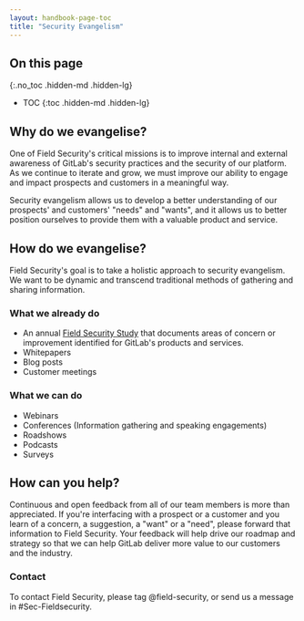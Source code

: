 ```yaml
---
layout: handbook-page-toc
title: "Security Evangelism"
---
```


## On this page
{:.no_toc .hidden-md .hidden-lg}
 
- TOC
{:toc .hidden-md .hidden-lg}


## Why do we evangelise?

One of Field Security's critical missions is to improve internal and external awareness of GitLab's security practices and the security of our platform. As we continue to iterate and grow, we must improve our ability to engage and impact prospects and customers in a meaningful way.

Security evangelism allows us to develop a better understanding of our prospects' and customers' "needs" and "wants", and it allows us to better position ourselves to provide them with a valuable product and service. 

## How do we evangelise?

Field Security's goal is to take a holistic approach to security evangelism. We want to be dynamic and transcend traditional methods of gathering and sharing information.

### What we already do

* An annual [Field Security Study](https://about.gitlab.com/handbook/engineering/security/security-assurance/field-security/field-security-study.html) that documents areas of concern or improvement identified for GitLab's products and services.
* Whitepapers
* Blog posts
* Customer meetings

### What we can do

* Webinars
* Conferences (Information gathering and speaking engagements)
* Roadshows
* Podcasts
* Surveys

## How can you help?

Continuous and open feedback from all of our team members is more than appreciated. If you're interfacing with a prospect or a customer and you learn of a concern, a suggestion, a "want" or a "need", please forward that information to Field Security. Your feedback will help drive our roadmap and strategy so that we can help GitLab deliver more value to our customers and the industry.

### Contact

To contact Field Security, please tag @field-security, or send us a message in #Sec-Fieldsecurity.
